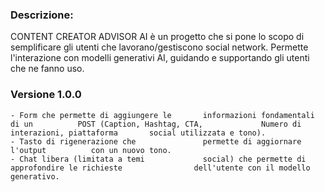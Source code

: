 ### Descrizione:
CONTENT CREATOR ADVISOR AI è un progetto che si pone lo scopo di semplificare gli utenti che lavorano/gestiscono social network. Permette l'interazione con modelli generativi AI,
guidando e supportando gli utenti che ne fanno uso.

### Versione 1.0.0
    - Form che permette di aggiungere le       informazioni fondamentali di un          POST (Caption, Hashtag, CTA,             Numero di interazioni, piattaforma       social utilizzata e tono).
    - Tasto di rigenerazione che               permette di aggiornare l'output          con un nuovo tono.
    - Chat libera (limitata a temi             social) che permette di                  approfondire le richieste                dell'utente con il modello               generativo.
